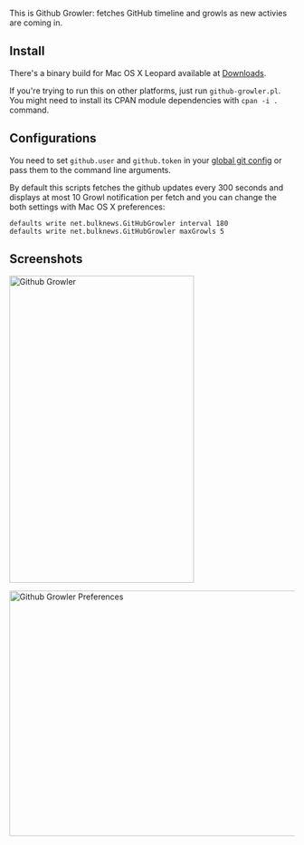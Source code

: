 This is Github Growler: fetches GitHub timeline and growls as new activies are coming in.

## Install

There's a binary build for Mac OS X Leopard available at [Downloads](http://github.com/miyagawa/github-growler/downloads).

If you're trying to run this on other platforms, just run `github-growler.pl`. You might need to install its CPAN module dependencies with `cpan -i . ` command.

## Configurations

You need to set `github.user` and `github.token` in your [global git config](http://github.com/guides/local-github-config) or pass them to the command line arguments.

By default this scripts fetches the github updates every 300 seconds and displays at most 10 Growl notification per fetch and you can change the both settings with Mac OS X preferences:

    defaults write net.bulknews.GitHubGrowler interval 180
    defaults write net.bulknews.GitHubGrowler maxGrowls 5

## Screenshots

<a href="http://www.flickr.com/photos/bulknews/3354348975/" title="Github Growler by miyagawa, on Flickr"><img src="http://farm4.static.flickr.com/3617/3354348975_85fc99bf65_o.jpg" width="326" height="542" alt="Github Growler" /></a>

<a href="http://www.flickr.com/photos/bulknews/3354353545/" title="Github Growler Preferences by miyagawa, on Flickr"><img src="http://farm4.static.flickr.com/3587/3354353545_9d70e30827_o.jpg" width="568" height="433" alt="Github Growler Preferences" /></a>
